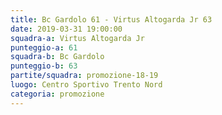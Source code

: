 ```yaml
---
title: Bc Gardolo 61 - Virtus Altogarda Jr 63
date: 2019-03-31 19:00:00
squadra-a: Virtus Altogarda Jr
punteggio-a: 61
squadra-b: Bc Gardolo
punteggio-b: 63
partite/squadra: promozione-18-19
luogo: Centro Sportivo Trento Nord
categoria: promozione
---
```

